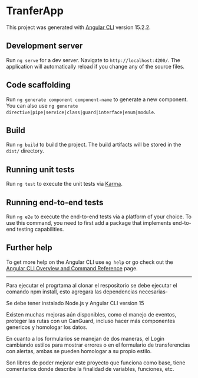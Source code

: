 # TranferApp

This project was generated with [Angular CLI](https://github.com/angular/angular-cli) version 15.2.2.

## Development server

Run `ng serve` for a dev server. Navigate to `http://localhost:4200/`. The application will automatically reload if you change any of the source files.

## Code scaffolding

Run `ng generate component component-name` to generate a new component. You can also use `ng generate directive|pipe|service|class|guard|interface|enum|module`.

## Build

Run `ng build` to build the project. The build artifacts will be stored in the `dist/` directory.

## Running unit tests

Run `ng test` to execute the unit tests via [Karma](https://karma-runner.github.io).

## Running end-to-end tests

Run `ng e2e` to execute the end-to-end tests via a platform of your choice. To use this command, you need to first add a package that implements end-to-end testing capabilities.

## Further help

To get more help on the Angular CLI use `ng help` or go check out the [Angular CLI Overview and Command Reference](https://angular.io/cli) page.


---------------------------------------------------------------------------------------------------------------------------------------------------------
Para ejecutar el progrtama al clonar el respositorio se debe ejecutar el comando npm install, esto agregara las dependencias necesarias-

Se debe tener instalado Node.js y Angular CLI version 15

Existen muchas mejoras aún disponibles, como el manejo de eventos, proteger las rutas con un CanGuard, incluso hacer más componentes genericos y homologar los datos.

En cuanto a los formularios se manejan de dos maneras, el Login cambiando estilos para mostrar errores o en el formulario de transferencias con alertas, ambas se pueden homologar a su propio estilo.

Son libres de poder mejorar este proyecto que funciona como base, tiene comentarios donde describe la finalidad de variables, funciones, etc.